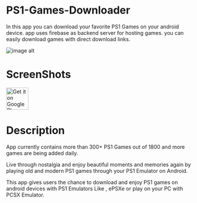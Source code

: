# PS1-Games-Downloader
In this app you can download your favorite PS1 Games on your android device. app uses firebase as backend server for hosting games. you can easily download games with direct download links.

![image alt](https://lh3.googleusercontent.com/hZVf4SwQ1lXzEFAo2i4qjgkNAX7SwGoL6pACt9-JI8UXhlODzEdZoj1GgxJi3-DwAoW0SE6jeN_rOYO53IzcwzqWrW6Pd0idvn0=rw)

# ScreenShots



<p align="start">
  <a href="https://www.appbrain.com/app/ps1-games-downloader/com.atgdev.downloadgames.ps1gamesdownloader">
    <img alt="Get it on Google Play" height="60" src="https://upload.wikimedia.org/wikipedia/commons/7/78/Google_Play_Store_badge_EN.svg"/>
  </a>
</p>


# Description

App currently contains more than 300+ PS1 Games out of 1800 and more games are being added daily.

Live through nostalgia and enjoy beautiful moments and memories again by playing old and modern PS1 games through your PS1 Emulator on Android.

This app gives users the chance to download and enjoy PS1 games on android devices with PS1 Emulators Like , ePSXe or play on your PC with PCSX Emulator.
